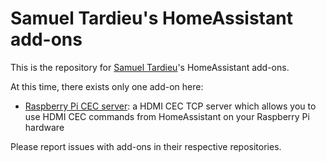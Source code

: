# Samuel Tardieu's HomeAssistant add-ons

This is the repository for [Samuel Tardieu](https://rfc1149.net)'s HomeAssistant add-ons.

At this time, there exists only one add-on here:

- [Raspberry Pi CEC server](https://github.com/samueltardieu/homeassistant-addon-pi-cec): a HDMI CEC TCP server which allows you to use HDMI CEC commands from HomeAssistant on your Raspberry Pi hardware

Please report issues with add-ons in their respective repositories.